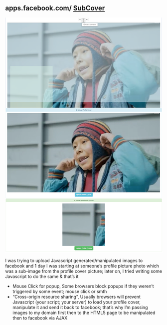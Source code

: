 ## apps.facebook.com/ [SubCover](http://apps.fb.me/subcover)


![Screenshot](/SubCover/readme/screenshot_small.png)


I was trying to upload Javascript generated/manipulated images to facebook and 1 day I was starting at someone’s profile picture photo which was a sub-image from the profile cover picture; later on, I tried writing some Javascript to do the same & that’s it
+	Mouse Click for popup,
Some browsers block popups if they weren’t triggered by some event; mouse click or smth
+	“Cross-origin resource sharing”,
Usually browsers will prevent Javascript (your script; your server) to load your profile cover, manipulate it and send it back to facebook; that’s why I’m passing images to my domain first then to the HTML5 page to be manipulated then to facebook via AJAX

